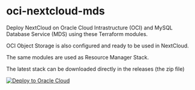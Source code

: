# oci-nextcloud-mds

Deploy NextCloud on Oracle Cloud Intrastructure (OCI) and MySQL Database Service (MDS) using these Terraform modules.

OCI Object Storage is also configured and ready to be used in NextCloud.

The same modules are used as Resource Manager Stack.

The latest stack can be downloaded directly in the releases (the zip file)

[![Deploy to Oracle Cloud](https://oci-resourcemanager-plugin.plugins.oci.oraclecloud.com/latest/deploy-to-oracle-cloud.svg)](https://cloud.oracle.com/resourcemanager/stacks/create?zipUrl=https://github.com/lefred/oci-nextcloud-mds/releases/download/v1.0.0/stack_nextcloud_mds.zip)
